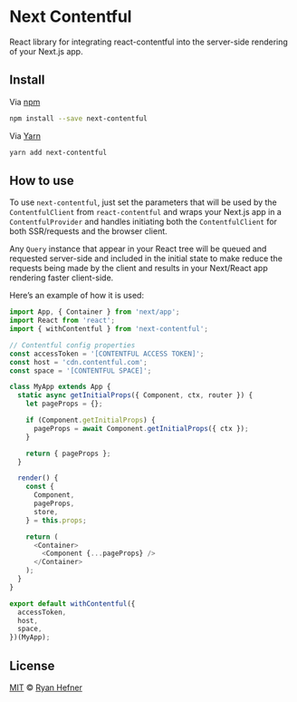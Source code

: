 # Next Contentful

React library for integrating react-contentful into the server-side rendering of
your Next.js app.

## Install

Via [npm](https://npmjs.com/package/next-contentful)
```sh
npm install --save next-contentful
```

Via [Yarn](https://yarn.fyi/next-contentful)
```sh
yarn add next-contentful
```

## How to use

To use `next-contentful`, just set the parameters that will be used by the
`ContentfulClient` from `react-contentful` and wraps your Next.js app in
a `ContentfulProvider` and handles initiating both the `ContentfulClient` for
both SSR/requests and the browser client.

Any `Query` instance that appear in your React tree will be queued and requested
server-side and included in the initial state to make reduce the requests being
made by the client and results in your Next/React app rendering faster client-side.

Here’s an example of how it is used:

```js
import App, { Container } from 'next/app';
import React from 'react';
import { withContentful } from 'next-contentful';

// Contentful config properties
const accessToken = '[CONTENTFUL ACCESS TOKEN]';
const host = 'cdn.contentful.com';
const space = '[CONTENTFUL SPACE]';

class MyApp extends App {
  static async getInitialProps({ Component, ctx, router }) {
    let pageProps = {};

    if (Component.getInitialProps) {
      pageProps = await Component.getInitialProps({ ctx });
    }

    return { pageProps };
  }

  render() {
    const {
      Component,
      pageProps,
      store,
    } = this.props;

    return (
      <Container>
        <Component {...pageProps} />
      </Container>
    );
  }
}

export default withContentful({
  accessToken,
  host,
  space,
})(MyApp);

```

## License

[MIT](LICENSE) © [Ryan Hefner](https://www.ryanhefner.com)
